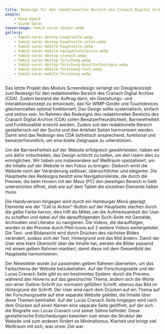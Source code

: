 ```yaml
---
title: Redesign für den redaktionellen Bereich des Cranach Digital Archive
people:
    - Rana Hamid
    - Gizem Sarac
teaserimage: hamid-sarac-teaser.webp
gallery:
    - hamid-sarac-destop-hauptseite.webp
    - hamid-sarac-destop-hauptseite-unten.webp
    - hamid-sarac-mobile-hauptseite.webp
    - hamid-sarac-mobile-navigationsleiste.webp
    - hamid-sarac-destop-cranach.webp
    - hamid-sarac-destop-forschung.webp
    - hamid-sarac-destop-forschung-Kunsttechnologie.webp
    - hamid-sarac-mobile-forschung-text.webp
    - hamid-sarac-mobile-forschung.webp
---
```


Das letzte Projekt des Moduls Screendesign verlangt ein Designkonzept zum Redesign für den redaktionellen Bereich des Cranach Digital Archive (CDA). Zudem bestand der Auftrag darin, ein Gestaltungs- und Interaktionskonzept zu entwickeln, das für WIMP-Geräte und Touchdevices gleichermaßen optimal funktioniert. Das Design sollte systematisch, einfach und zeitlos sein. Im Rahmen des Redesigns des redaktionellen Bereichs des Cranach Digital Archive (CDA) sollen Benutzerfreundlichkeit, Barrierefreiheit und Funktionalität erreicht werden. Zudem soll den redaktionelle Bereich gestalterisch mit der Suche und den Artefakt Seiten harmonisiert werden. Damit wird das Redesign des CDA ästhetisch ansprechend, funktional und benutzerfreundlich, um eine breite Zielgruppe zu unterstützen.

Um die Barrierefreiheit auf der Website erfolgreich gewährleisten, haben wir uns dafür entschieden, das Design schlicht zu halten, um den Usern dies zu ermöglichen. Wir haben uns insbesondere auf Weißraum spezialisiert, um die Inhalte auf der Website in den Fokus zu bringen. Dadurch wirkt die Website nach der Veränderung zeitloser, übersichtlicher und eleganter. Die Hauptseite des Redesigns besitzt eine Navigationsleiste, die durch die Preview, die beim Hovern mit der Maus (PC) den jeweiligen Bereich in Gelb unterstrichen öffnet, statt wie auf dem Tablet die einzelnen Elemente halten muss. 

Die Handyversion hingegen wird durch ein Hamburger Menü geprägt. Elemente wie der "Call to Action"-Button auf der Hauptseite stechen durch die gelbe Farbe hervor, dies hilft als Mittel, um die Aufmerksamkeit der User zu schaffen und dabei auf die darauffolgenden Such-Seite mit Gemälde, Archivalien und Literatur zu navigieren. Die Videos, die darauffolgen, werden in der Preview durch Pfeil-Icons auf 2 weitere Videos weitergeleitet. Die Text- und Bildansicht wird durch Drücken des nächsten Bildes verändert, sodass sich der Text, Hintergrund und das Bild ändern. Damit der User eine klare Übersicht über die Inhalte hat, werden die Bilder passend mit einem gelben Rahmen markiert, damit diese mit dem Gesamtbild der Hauptseite harmonisieren. 

Der Newsletter wurde zur passenden gelben Rahmen übersehen, um das Farbschema der Website beizubehalten. Auf der Forschungsseite und der Lucas Cranach Seite gibt es ein bestimmtes System: durch die Preview, während des Hoverns auf das gewünschte Thema, ändern sich die Worte von einer Outline-Schrift zur normalen gefüllten Schrift, ebenso das Bild im Hintergrund der Schrift. Der User wird nach dem Drücken auf ein Thema auf der Forschungsseite auf eine separate Website geleitet, die Inhalte über diese Themen beinhaltet. Auf der Lucas Cranach Seite hingegen wird nach dem Drücken auf einen Namen eine separate Seite geöffnet, auf der sich die Biografie von Lucas Cranach und seiner Söhne befindet. Diese gestalterische Entscheidungen bewirken zum einen die Struktur der Website und  zum anderen fördert es Minimalismus, Klarheit und bringt viel Weißraum mit sich, was unser Ziel war.

